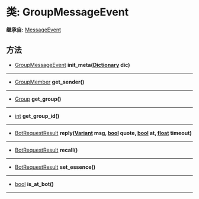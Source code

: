 # 类: GroupMessageEvent  
  
**继承自:** [MessageEvent](MessageEvent.md)  
  
## 方法 
  
- [GroupMessageEvent](GroupMessageEvent.md) **init_meta([Dictionary](https://docs.godotengine.org/en/latest/classes/class_dictionary.html) dic)**  
  
---  
  
- [GroupMember](GroupMember.md) **get_sender()**  
  
---  
  
- [Group](Group.md) **get_group()**  
  
---  
  
- [int](https://docs.godotengine.org/en/latest/classes/class_int.html) **get_group_id()**  
  
---  
  
- [BotRequestResult](BotRequestResult.md) **reply([Variant](https://docs.godotengine.org/en/latest/classes/class_variant.html) msg, [bool](https://docs.godotengine.org/en/latest/classes/class_bool.html) quote, [bool](https://docs.godotengine.org/en/latest/classes/class_bool.html) at, [float](https://docs.godotengine.org/en/latest/classes/class_float.html) timeout)**  
  
---  
  
- [BotRequestResult](BotRequestResult.md) **recall()**  
  
---  
  
- [BotRequestResult](BotRequestResult.md) **set_essence()**  
  
---  
  
- [bool](https://docs.godotengine.org/en/latest/classes/class_bool.html) **is_at_bot()**  
  
---  
  

